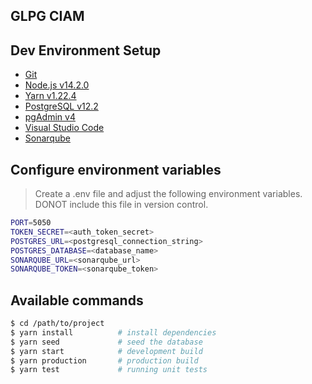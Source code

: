 ## GLPG CIAM

## Dev Environment Setup
- [Git](https://git-scm.com/)
- [Node.js v14.2.0](https://nodejs.org/en/)
- [Yarn v1.22.4](https://classic.yarnpkg.com/en/docs/install/#windows-stable)
- [PostgreSQL v12.2](https://www.enterprisedb.com/downloads/postgres-postgresql-downloads)
- [pgAdmin v4](https://www.pgadmin.org/)
- [Visual Studio Code](https://code.visualstudio.com/)
- [Sonarqube](https://www.sonarqube.org/)

## Configure environment variables
> Create a .env file and adjust the following environment variables. DONOT include this file in version control.

```bash
PORT=5050
TOKEN_SECRET=<auth_token_secret>
POSTGRES_URL=<postgresql_connection_string>
POSTGRES_DATABASE=<database_name>
SONARQUBE_URL=<sonarqube_url>
SONARQUBE_TOKEN=<sonarqube_token>
```

## Available commands
```bash
$ cd /path/to/project
$ yarn install          # install dependencies
$ yarn seed             # seed the database
$ yarn start            # development build
$ yarn production       # production build
$ yarn test             # running unit tests
```
